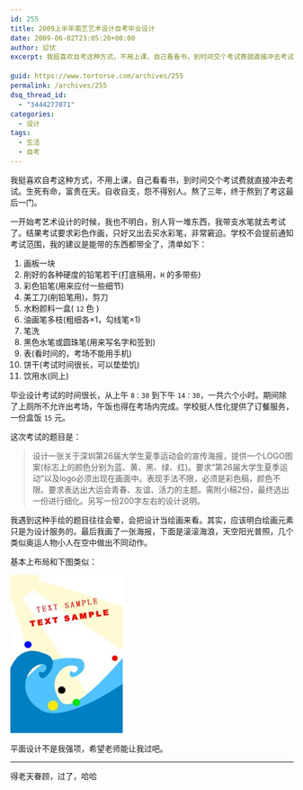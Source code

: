 ```yaml
---
id: 255
title: 2009上半年南艺艺术设计自考毕业设计
date: 2009-06-02T23:05:20+00:00
author: 愆伏
excerpt: 我挺喜欢自考这种方式，不用上课，自己看看书，到时间交个考试费就直接冲去考试。生死有命，富贵在天。自收自支，怨不得别人。熬了3年，终于熬到了考这最后一门。

guid: https://www.tortorse.com/archives/255
permalink: /archives/255
dsq_thread_id:
  - "3444277071"
categories:
  - 设计
tags:
  - 生活
  - 自考
---
```

我挺喜欢自考这种方式，不用上课，自己看看书，到时间交个考试费就直接冲去考试。生死有命，富贵在天。自收自支，怨不得别人。熬了三年，终于熬到了考这最后一门。

一开始考艺术设计的时候，我也不明白，别人背一堆东西，我带支水笔就去考试了。结果考试要求彩色作画，只好又出去买水彩笔，非常窘迫。学校不会提前通知考试范围，我的建议是能带的东西都带全了，清单如下：

1. 画板一块
2. 削好的各种硬度的铅笔若干(打底稿用，`H` 的多带些)
3. 彩色铅笔(用来应付一些细节)
4. 美工刀(削铅笔用)，剪刀
5. 水粉颜料一盒( `12` 色 )
6. 油画笔多枝(粗细各×1，勾线笔×1)
7. 笔洗
8. 黑色水笔或圆珠笔(用来写名字和签到)
9. 表(看时间的，考场不能用手机)
10. 饼干(考试时间很长，可以垫垫饥)
11. 饮用水(同上)

毕业设计考试的时间很长，从上午 `8：30` 到下午 `14：30`，一共六个小时。期间除了上厕所不允许出考场，午饭也得在考场内完成。学校挺人性化提供了订餐服务，一份盒饭 `15` 元。

这次考试的题目是：

> 设计一张关于深圳第26届大学生夏季运动会的宣传海报，提供一个LOGO图案(标志上的颜色分别为蓝、黄、黑、绿、红)。要求“第26届大学生夏季运动”以及logo必须出现在画面中。表现手法不限，必须是彩色稿，颜色不限。要求表达出大运会青春、友谊、活力的主题。需附小稿2份，最终选出一份进行细化。另写一份200字左右的设计说明。

我遇到这种手绘的题目往往会晕，会把设计当绘画来看。其实，应该明白绘画元素只是为设计服务的。最后我画了一张海报，下面是滚滚海浪，天空阳光普照，几个类似奥运人物小人在空中做出不同动作。

基本上布局和下图类似：

![layout](/wp-content/uploads/2009/06/post1.jpg)

平面设计不是我强项，希望老师能让我过吧。

***

得老天眷顾，过了，哈哈
